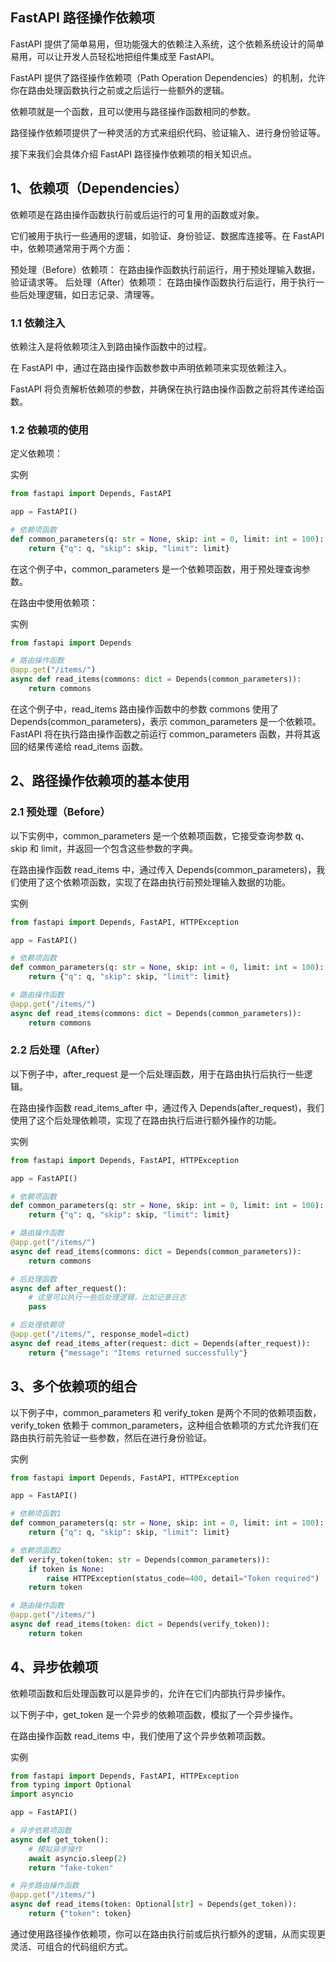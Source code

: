 ## FastAPI 路径操作依赖项
FastAPI 提供了简单易用，但功能强大的依赖注入系统，这个依赖系统设计的简单易用，可以让开发人员轻松地把组件集成至 FastAPI。

FastAPI 提供了路径操作依赖项（Path Operation Dependencies）的机制，允许你在路由处理函数执行之前或之后运行一些额外的逻辑。

依赖项就是一个函数，且可以使用与路径操作函数相同的参数。

路径操作依赖项提供了一种灵活的方式来组织代码、验证输入、进行身份验证等。

接下来我们会具体介绍 FastAPI 路径操作依赖项的相关知识点。

## 1、依赖项（Dependencies）
依赖项是在路由操作函数执行前或后运行的可复用的函数或对象。

它们被用于执行一些通用的逻辑，如验证、身份验证、数据库连接等。在 FastAPI 中，依赖项通常用于两个方面：

预处理（Before）依赖项： 在路由操作函数执行前运行，用于预处理输入数据，验证请求等。
后处理（After）依赖项： 在路由操作函数执行后运行，用于执行一些后处理逻辑，如日志记录、清理等。
### 1.1 依赖注入
依赖注入是将依赖项注入到路由操作函数中的过程。

在 FastAPI 中，通过在路由操作函数参数中声明依赖项来实现依赖注入。

FastAPI 将负责解析依赖项的参数，并确保在执行路由操作函数之前将其传递给函数。

### 1.2 依赖项的使用
定义依赖项：

实例
```python
from fastapi import Depends, FastAPI

app = FastAPI()

# 依赖项函数
def common_parameters(q: str = None, skip: int = 0, limit: int = 100):
    return {"q": q, "skip": skip, "limit": limit}
```
在这个例子中，common_parameters 是一个依赖项函数，用于预处理查询参数。

在路由中使用依赖项：

实例
```python
from fastapi import Depends

# 路由操作函数
@app.get("/items/")
async def read_items(commons: dict = Depends(common_parameters)):
    return commons
```
在这个例子中，read_items 路由操作函数中的参数 commons 使用了 Depends(common_parameters)，表示 common_parameters 是一个依赖项。FastAPI 将在执行路由操作函数之前运行 common_parameters 函数，并将其返回的结果传递给 read_items 函数。

## 2、路径操作依赖项的基本使用
### 2.1 预处理（Before）
以下实例中，common_parameters 是一个依赖项函数，它接受查询参数 q、skip 和 limit，并返回一个包含这些参数的字典。

在路由操作函数 read_items 中，通过传入 Depends(common_parameters)，我们使用了这个依赖项函数，实现了在路由执行前预处理输入数据的功能。

实例
```python
from fastapi import Depends, FastAPI, HTTPException

app = FastAPI()

# 依赖项函数
def common_parameters(q: str = None, skip: int = 0, limit: int = 100):
    return {"q": q, "skip": skip, "limit": limit}

# 路由操作函数
@app.get("/items/")
async def read_items(commons: dict = Depends(common_parameters)):
    return commons
```
### 2.2 后处理（After）
以下例子中，after_request 是一个后处理函数，用于在路由执行后执行一些逻辑。

在路由操作函数 read_items_after 中，通过传入 Depends(after_request)，我们使用了这个后处理依赖项，实现了在路由执行后进行额外操作的功能。

实例
```python
from fastapi import Depends, FastAPI, HTTPException

app = FastAPI()

# 依赖项函数
def common_parameters(q: str = None, skip: int = 0, limit: int = 100):
    return {"q": q, "skip": skip, "limit": limit}

# 路由操作函数
@app.get("/items/")
async def read_items(commons: dict = Depends(common_parameters)):
    return commons

# 后处理函数
async def after_request():
    # 这里可以执行一些后处理逻辑，比如记录日志
    pass

# 后处理依赖项
@app.get("/items/", response_model=dict)
async def read_items_after(request: dict = Depends(after_request)):
    return {"message": "Items returned successfully"}
```
## 3、多个依赖项的组合
以下例子中，common_parameters 和 verify_token 是两个不同的依赖项函数，verify_token 依赖于 common_parameters，这种组合依赖项的方式允许我们在路由执行前先验证一些参数，然后在进行身份验证。

实例
```python
from fastapi import Depends, FastAPI, HTTPException

app = FastAPI()

# 依赖项函数1
def common_parameters(q: str = None, skip: int = 0, limit: int = 100):
    return {"q": q, "skip": skip, "limit": limit}

# 依赖项函数2
def verify_token(token: str = Depends(common_parameters)):
    if token is None:
        raise HTTPException(status_code=400, detail="Token required")
    return token

# 路由操作函数
@app.get("/items/")
async def read_items(token: dict = Depends(verify_token)):
    return token
```
## 4、异步依赖项
依赖项函数和后处理函数可以是异步的，允许在它们内部执行异步操作。

以下例子中，get_token 是一个异步的依赖项函数，模拟了一个异步操作。

在路由操作函数 read_items 中，我们使用了这个异步依赖项函数。

实例
```python
from fastapi import Depends, FastAPI, HTTPException
from typing import Optional
import asyncio

app = FastAPI()

# 异步依赖项函数
async def get_token():
    # 模拟异步操作
    await asyncio.sleep(2)
    return "fake-token"

# 异步路由操作函数
@app.get("/items/")
async def read_items(token: Optional[str] = Depends(get_token)):
    return {"token": token}
```
通过使用路径操作依赖项，你可以在路由执行前或后执行额外的逻辑，从而实现更灵活、可组合的代码组织方式。